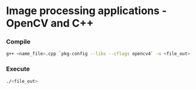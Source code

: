 # Image processing applications - OpenCV and C++  

### Compile
```sh
g++ <name_file>.cpp `pkg-config --libs --cflags opencv4` -o <file_out>
```

### Execute
```sh
./<file_out>
```